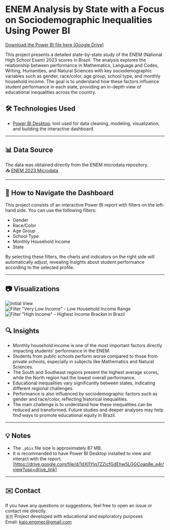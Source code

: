 # ENEM Analysis by State with a Focus on Sociodemographic Inequalities Using Power BI
[Download the Power BI file here (Google Drive)]([https://drive.google.com/file/d/1dXl1Ylq7ZZicfGdEhw5LGGCoap8e_e4r/view?usp=drive_link](https://drive.google.com/drive/folders/17gDCk5q0kePnlcq5gsSe3RtKBtu05Pgc?usp=drive_link))

This project presents a detailed state-by-state study of the ENEM (National High School Exam) 2023 scores in Brazil. The analysis explores the relationship between performance in Mathematics, Language and Codes, Writing, Humanities, and Natural Sciences with key sociodemographic variables such as gender, race/color, age group, school type, and monthly household income. The goal is to understand how these factors influence student performance in each state, providing an in-depth view of educational inequalities across the country.

## 🛠️ Technologies Used

- [Power BI Desktop](https://powerbi.microsoft.com/en-us/desktop/): tool used for data cleaning, modeling, visualization, and building the interactive dashboard.

---

## 📊 Data Source

The data was obtained directly from the ENEM microdata repository.  
📥 [ENEM 2023 Microdata](https://www.gov.br/inep/pt-br/acesso-a-informacao/dados-abertos/microdados/enem)

---

## 🧭 How to Navigate the Dashboard

This project consists of an interactive Power BI report with filters on the left-hand side. You can use the following filters:

- Gender  
- Race/Color  
- Age Group  
- School Type  
- Monthly Household Income  
- State

By selecting these filters, the charts and indicators on the right side will automatically adjust, revealing insights about student performance according to the selected profile.

---

## 📷 Visualizations

![Initial View](https://github.com/user-attachments/assets/055458d6-a9a9-4757-ad4b-c21591dafd49)  
![Filter "Very Low Income" - Low Household Income Range](https://github.com/user-attachments/assets/c5a4f3ba-9d0a-45b5-8901-18879b654422)  
![Filter "High Income" - Highest Income Bracket in Brazil](https://github.com/user-attachments/assets/267965ec-ae79-4571-9087-2af47f889229)

## 🔍 Insights

- Monthly household income is one of the most important factors directly impacting students' performance in the ENEM.  
- Students from public schools perform worse compared to those from private schools, especially in subjects like Mathematics and Natural Sciences.  
- The South and Southeast regions present the highest average scores, while the North region had the lowest overall performance.  
- Educational inequalities vary significantly between states, indicating different regional challenges.  
- Performance is also influenced by sociodemographic factors such as gender and race/color, reflecting historical inequalities.  
- The main challenge is to understand how these inequalities can be reduced and transformed. Future studies and deeper analyses may help find ways to promote educational equity in Brazil.

---

## 💡 Notes

- The `.pbix` file size is approximately 87 MB.  
- It is recommended to have Power BI Desktop installed to view and interact with the report. [https://drive.google.com/file/d/1dXl1Ylq7ZZicfGdEhw5LGGCoap8e_e4r/view?usp=drive_link]

---

## ✉️ Contact

If you have any questions or suggestions, feel free to open an issue or contact me directly.  
🇧🇷 Project developed with educational and exploratory purposes  
Email: kaio.engmec@gmail.com
